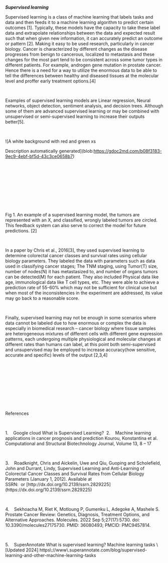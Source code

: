 **_**Supervised learning**_**

Supervised learning is a class of machine learning that labels tasks and data and then feeds it to a machine learning algorithm to predict certain outcomes \[1]. Typically, these models have the capacity to take these label data and extrapolate relationships between the data and expected result such that when given new information, it can accurately predict an outcome or pattern \[2]. Making it easy to be used research, particularly in cancer biology. Cancer is characterized by different changes as the disease progresses from benign to cancerous, localized to metastasis and these changes for the most part tend to be consistent across some tumor types in different patients. For example, androgen gene mutation in prostate cancer. Hence there is a need for a way to utilize the enormous data to be able to tell the differences between healthy and diseased tissues at the molecular level and proffer early treatment options.\[4]

 

Examples of supervised learning models are Linear regression, Neural networks, object detection, sentiment analysis, and decision trees. Although some of them are advanced supervised learning or may be combined with unsupervised or semi-supervised learning to increase their outputs better\[5].

 

![A white background with red and green xs

Description automatically generated](blob:https://gdoc2md.com/b08f3183-9ec9-4ebf-bf5d-43c3ce0658b7)

 

 

 

 



 

Fig 1. An example of a supervised learning model, the tumors are represented with an X, and classified, wrongly labeled tumors are circled. This feedback system can also serve to correct the model for future predictions. \[2]

 

In a paper by Chris et al., 2016\[3], they used supervised learning to determine colorectal cancer classes and survival rates using cellular biology parameters. They labeled the data with parameters such as data used in classifying cancer stages; The TNM staging, using Tumor(T) size, number of nodes(N) it has metastasized to, and number of organs tumors can be detected(M) for each patient. They also included Physical data like age, immunological data like T cell types, etc. They were able to achieve a prediction rate of 55-60% which may not be sufficient for clinical use but when most of the inconsistencies in the experiment are addressed, its value may go back to a reasonable score.

 

Finally, supervised learning may not be enough in some scenarios where data cannot be labeled due to how enormous or complex the data is especially in biomedical research – cancer biology where tissue samples are heterogeneous mixtures of different cells with different gene expression patterns, each undergoing multiple physiological and molecular changes at different rates than humans can label, at this point both semi-supervised and unsupervised may be employed to increase accuracy(how sensitive, accurate and specific) levels of the output \[2,3,4]

 

 

 

 

 

References

 

<!--[if !supportLists]-->1.    <!--[endif]-->Google cloud What is Supervised Learning? <https://cloud.google.com/discover/what-is-supervised-learning?hl=en#>

<!--[if !supportLists]-->2.    <!--[endif]-->Machine learning applications in cancer prognosis and prediction Kourou, Konstantina et al. Computational and Structural Biotechnology Journal, Volume 13, 8 – 17

 

<!--[if !supportLists]-->3.    <!--[endif]-->Roadknight, Chris and Aickelin, Uwe and Qiu, Guoping and Scholefield, John and Durrant, Lindy, Supervised Learning and Anti-Learning of Colorectal Cancer Classes and Survival Rates from Cellular Biology Parameters (January 1, 2012). Available at SSRN: <https://ssrn.com/abstract=2829225> or [http://dx.doi.org/10.2139/ssrn.2829225](https://dx.doi.org/10.2139/ssrn.2829225)

 

<!--[if !supportLists]-->4.    <!--[endif]-->Sekhoacha M, Riet K, Motloung P, Gumenku L, Adegoke A, Mashele S. Prostate Cancer Review: Genetics, Diagnosis, Treatment Options, and Alternative Approaches. Molecules. 2022 Sep 5;27(17):5730. doi: 10.3390/molecules27175730. PMID: 36080493; PMCID: PMC9457814.

 

<!--[if !supportLists]-->5.    <!--[endif]-->SuperAnnotate What is supervised learning? Machine learning tasks \[Updated 2024] https\://www\.superannotate.com/blog/supervised-learning-and-other-machine-learning-tasks

 

 

 

 
